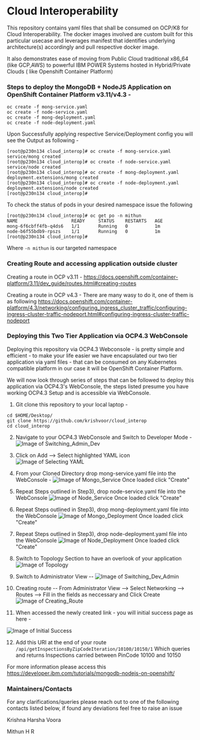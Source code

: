 # Cloud Interoperability 

This repository contains yaml files that shall be consumed on OCP/K8 for Cloud Interoperability.
The docker images involved are custom built for this particular usecase and leverages manifest that identifies
underlying architecture(s) accordingly and pull respective docker image.

It also demonstrates ease of moving from Public Cloud traditional x86_64 (like GCP,AWS) to 
powerful IBM POWER Systems hosted in Hybrid/Private Clouds ( like Openshift Container Platform)

### Steps to deploy the MongoDB + NodeJS Application on OpenShift Container Platform v3.11/v4.3 -

```
oc create -f mong-service.yaml 
oc create -f node-service.yaml
oc create -f mong-deployment.yaml 
oc create -f node-deployment.yaml 
```

Upon Successfully applying respective Service/Deployment config you will see the Output as following -

```
[root@p230n134 cloud_interop]# oc create -f mong-service.yaml 
service/mong created
[root@p230n134 cloud_interop]# oc create -f node-service.yaml 
service/node created
[root@p230n134 cloud_interop]# oc create -f mong-deployment.yaml 
deployment.extensions/mong created
[root@p230n134 cloud_interop]# oc create -f node-deployment.yaml 
deployment.extensions/node created
[root@p230n134 cloud_interop]# 
```

To check the status of pods in your desired namespace issue the following
```
[root@p230n134 cloud_interop]# oc get po -n mithun
NAME                    READY     STATUS    RESTARTS   AGE
mong-6f6cbff4fb-q4ds6   1/1       Running   0          1m
node-b6f55bdb9-rpszs    1/1       Running   0          1m
[root@p230n134 cloud_interop]#
```
Where `-n mithun` is our targeted namespace

### Creating Route and accessing application outside cluster

Creating a route in OCP v3.11 -
https://docs.openshift.com/container-platform/3.11/dev_guide/routes.html#creating-routes 

Creating a route in OCP v4.3 -
There are many wasy to do it, one of them is as following
https://docs.openshift.com/container-platform/4.3/networking/configuring_ingress_cluster_traffic/configuring-ingress-cluster-traffic-nodeport.html#configuring-ingress-cluster-traffic-nodeport

### Deploying this Two Tier Application via OCP4.3 WebConsole

Deploying this repository via OCP4.3 Webconsole - is pretty simple and efficient - to make your life easier we have 
encapsulated our two tier application via yaml files - that can be consumed on any Kubernetes compatible platform in our case it will be OpenShift Container Platform.

We will now look through series of steps that can be followed to deploy this application via OCP4.3's WebConsole, 
the steps listed presume you have working OCP4.3 Setup and is accessible via WebConsole.

1) Git clone this repository to your local laptop -

```
cd $HOME/Desktop/
git clone https://github.com/krishvoor/cloud_interop
cd cloud_interop
```

2) Navigate to your OCP4.3 WebConsole and Switch to Developer Mode -
![Image of Switching_Admin_Dev](https://github.com/krishvoor/cloud_interop/blob/master/pics/Switching_Admin_Dev.png)

3) Click on Add --> Select highlighted YAML icon
![Image of Selecting YAML](https://github.com/krishvoor/cloud_interop/blob/master/pics/Click_add_yaml_view.png)

4) From your Cloned Directory drop mong-service.yaml file into the WebConsole  -
![Image of Mongo_Service](https://github.com/krishvoor/cloud_interop/blob/master/pics/mongo-service.png)
Once loaded click "Create"

5) Repeat Steps outlined in Step3), drop node-service.yaml file into the WebConsole
![Image of Node_Service](https://github.com/krishvoor/cloud_interop/blob/master/pics/node-service-yaml.png)
Once loaded click "Create"

6) Repeat Steps outlined in Step3), drop mong-deployment.yaml file into the WebConsole
![Image of Mongo_Deployment](https://github.com/krishvoor/cloud_interop/blob/master/pics/mongo-deployment-yaml.png)
Once loaded click "Create"

7) Repeat Steps outlined in Step3), drop node-deployment.yaml file into the WebConsole
![Image of Node_Deployment](https://github.com/krishvoor/cloud_interop/blob/master/pics/node-deployment.png)
Once loaded click "Create"

8) Switch to Topology Section to have an overlook of your application 
![Image of Topology](https://github.com/krishvoor/cloud_interop/blob/master/pics/topology_view.png)

9) Switch to Administrator View -- 
![Image of Switching_Dev_Admin](https://github.com/krishvoor/cloud_interop/blob/master/pics/Switching_Admin_Dev.png)

10) Creating route -- From Administrator View --> Select Networking --> Routes --> Fill in the fields as neccessary and Click Create 
![Image of Creating_Route](https://github.com/krishvoor/cloud_interop/blob/master/pics/Create_route_details.png)

11) When accessed the newly created link - you will initial success page as here -

![Image of Initial Success](https://github.com/krishvoor/cloud_interop/blob/master/pics/Initial_Success.png)

12) Add this URI at the end of your route `/api/getInspectionsByZipCodeIteration/10100/10150/1`
Which queries and returns Inspections carried between PinCode 10100 and 10150

For more information please access this https://developer.ibm.com/tutorials/mongodb-nodejs-on-openshift/

### Maintainers/Contacts 
For any clarifications/queries please reach out to one of the following contacts listed below,
if found any deviations feel free to raise an issue 

Krishna Harsha Voora

Mithun H R
